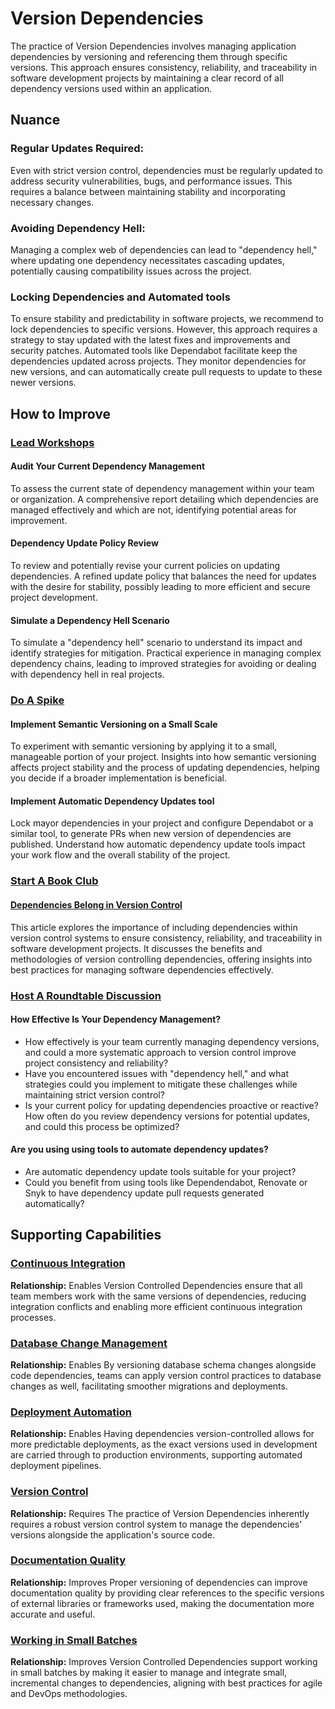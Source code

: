 # Version Dependencies

The practice of Version Dependencies involves managing application dependencies by versioning and referencing them through specific versions. This approach ensures consistency, reliability, and traceability in software development projects by maintaining a clear record of all dependency versions used within an application.

## Nuance

### Regular Updates Required:
Even with strict version control, dependencies must be regularly updated to address security vulnerabilities, bugs, and performance issues. This requires a balance between maintaining stability and incorporating necessary changes.

### Avoiding Dependency Hell:
Managing a complex web of dependencies can lead to "dependency hell," where updating one dependency necessitates cascading updates, potentially causing compatibility issues across the project.

### Locking Dependencies and Automated tools
To ensure stability and predictability in software projects, we recommend to lock dependencies to specific versions.
However, this approach requires a strategy to stay updated with the latest fixes and improvements and security patches.
Automated tools like Dependabot facilitate keep the dependencies updated across projects.
They monitor dependencies for new versions, and can automatically create pull requests to update to these newer versions.

## How to Improve

### [Lead Workshops](/practices/lead-workshops.md)

#### Audit Your Current Dependency Management

To assess the current state of dependency management within your team or organization. A comprehensive report detailing which dependencies are managed effectively and which are not, identifying potential areas for improvement.

#### Dependency Update Policy Review

To review and potentially revise your current policies on updating dependencies. A refined update policy that balances the need for updates with the desire for stability, possibly leading to more efficient and secure project development.

#### Simulate a Dependency Hell Scenario

To simulate a "dependency hell" scenario to understand its impact and identify strategies for mitigation. Practical experience in managing complex dependency chains, leading to improved strategies for avoiding or dealing with dependency hell in real projects.

### [Do A Spike](/practices/do-a-spike.md)

#### Implement Semantic Versioning on a Small Scale

To experiment with semantic versioning by applying it to a small, manageable portion of your project. Insights into how semantic versioning affects project stability and the process of updating dependencies, helping you decide if a broader implementation is beneficial.

#### Implement Automatic Dependency Updates tool

Lock mayor dependencies in your project and configure Dependabot or a similar tool, to generate PRs when new version of dependencies are published. Understand how automatic dependency update tools impact your work flow and the overall stability of the project.

### [Start A Book Club](/practices/start-a-book-club.md)

#### [Dependencies Belong in Version Control](https://www.forrestthewoods.com/blog/dependencies-belong-in-version-control/)

This article explores the importance of including dependencies within version control systems to ensure consistency, reliability, and traceability in software development projects. It discusses the benefits and methodologies of version controlling dependencies, offering insights into best practices for managing software dependencies effectively.

### [Host A Roundtable Discussion](/practices/host-a-roundtable-discussion.md)

#### How Effective Is Your Dependency Management?

* How effectively is your team currently managing dependency versions, and could a more systematic approach to version control improve project consistency and reliability?
* Have you encountered issues with "dependency hell," and what strategies could you implement to mitigate these challenges while maintaining strict version control?
* Is your current policy for updating dependencies proactive or reactive?
How often do you review dependency versions for potential updates, and could this process be optimized?

#### Are you using using tools to automate dependency updates?

* Are automatic dependency update tools suitable for your project?
* Could you benefit from using tools like Dependendabot, Renovate or Snyk to have dependency update pull requests generated automatically?

## Supporting Capabilities

### [Continuous Integration](https://dora.dev/devops-capabilities/technical/continuous-integration/)
**Relationship:** Enables
Version Controlled Dependencies ensure that all team members work with the same versions of dependencies, reducing integration conflicts and enabling more efficient continuous integration processes.

### [Database Change Management](https://dora.dev/devops-capabilities/technical/database-change-management/)
**Relationship:** Enables
By versioning database schema changes alongside code dependencies, teams can apply version control practices to database changes as well, facilitating smoother migrations and deployments.

### [Deployment Automation](https://dora.dev/devops-capabilities/technical/deployment-automation/)
**Relationship:** Enables
Having dependencies version-controlled allows for more predictable deployments, as the exact versions used in development are carried through to production environments, supporting automated deployment pipelines.

### [Version Control](/capabilities/version-control.md)
**Relationship:** Requires
The practice of Version Dependencies inherently requires a robust version control system to manage the dependencies' versions alongside the application's source code.

### [Documentation Quality](https://dora.dev/devops-capabilities/process/documentation-quality/)
**Relationship:** Improves
Proper versioning of dependencies can improve documentation quality by providing clear references to the specific versions of external libraries or frameworks used, making the documentation more accurate and useful.

### [Working in Small Batches](https://dora.dev/devops-capabilities/process/working-in-small-batches/)
**Relationship:** Improves
Version Controlled Dependencies support working in small batches by making it easier to manage and integrate small, incremental changes to dependencies, aligning with best practices for agile and DevOps methodologies.
